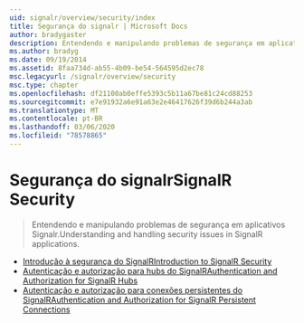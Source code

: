 ```yaml
---
uid: signalr/overview/security/index
title: Segurança do signalr | Microsoft Docs
author: bradygaster
description: Entendendo e manipulando problemas de segurança em aplicativos Signalr.
ms.author: bradyg
ms.date: 09/19/2014
ms.assetid: 8faa734d-ab55-4b09-be54-564595d2ec78
msc.legacyurl: /signalr/overview/security
msc.type: chapter
ms.openlocfilehash: df21100ab0effe5393c5b11a67be81c24cd88253
ms.sourcegitcommit: e7e91932a6e91a63e2e46417626f39d6b244a3ab
ms.translationtype: MT
ms.contentlocale: pt-BR
ms.lasthandoff: 03/06/2020
ms.locfileid: "78578865"
---
```

# <a name="signalr-security"></a><span data-ttu-id="ecfe8-103">Segurança do signalr</span><span class="sxs-lookup"><span data-stu-id="ecfe8-103">SignalR Security</span></span>

> <span data-ttu-id="ecfe8-104">Entendendo e manipulando problemas de segurança em aplicativos Signalr.</span><span class="sxs-lookup"><span data-stu-id="ecfe8-104">Understanding and handling security issues in SignalR applications.</span></span>

- [<span data-ttu-id="ecfe8-105">Introdução à segurança do SignalR</span><span class="sxs-lookup"><span data-stu-id="ecfe8-105">Introduction to SignalR Security</span></span>](introduction-to-security.md)
- [<span data-ttu-id="ecfe8-106">Autenticação e autorização para hubs do SignalR</span><span class="sxs-lookup"><span data-stu-id="ecfe8-106">Authentication and Authorization for SignalR Hubs</span></span>](hub-authorization.md)
- [<span data-ttu-id="ecfe8-107">Autenticação e autorização para conexões persistentes do SignalR</span><span class="sxs-lookup"><span data-stu-id="ecfe8-107">Authentication and Authorization for SignalR Persistent Connections</span></span>](persistent-connection-authorization.md)
